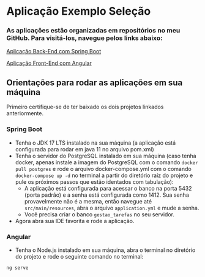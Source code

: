 # Aplicação Exemplo Seleção

### As aplicações estão organizadas em repositórios no meu GitHub. Para visitá-los, navegue pelos links abaixo:

[Aplicação Back-End com Spring Boot](https://github.com/phelyppealex/gestor-tarefas-rest)

[Aplicação Front-End com Angular](https://github.com/phelyppealex/gestor-tarefas-angular)

## Orientações para rodar as aplicações em sua máquina

Primeiro certifique-se de ter baixado os dois projetos linkados anteriormente.

### Spring Boot
- Tenha o JDK 17 LTS instalado na sua máquina (a aplicação está configurada para rodar em java 11 no arquivo pom.xml)
- Tenha o servidor do PostgreSQL instalado em sua máquina (caso tenha docker, apenas instale a imagem do PostgreSQL com o comando `docker pull postgres` e rode o arquivo docker-compose.yml com o comando `docker-compose up -d` no terminal a partir do diretório raíz do projeto e pule os próximos passos que estão identados com tabulação):
    - A aplicação está configurada para acessar o banco na porta 5432 (porta padrão) e a senha está configurada como 1412. Sua senha provavelmente não é a mesma, então navegue até `src/main/resources`, abra o arquivo `application.yml` e mude a senha.
    - Você precisa criar o banco `gestao_tarefas` no seu servidor.
- Agora abra sua IDE favorita e rode a aplicação.

### Angular
- Tenha o Node.js instalado em sua máquina, abra o terminal no diretório do projeto e rode o seguinte comando no terminal:
~~~
ng serve
~~~